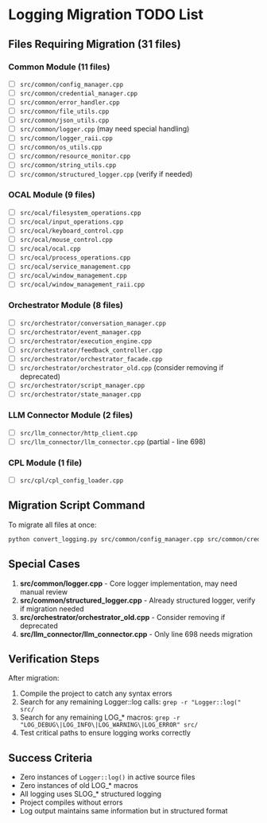 # Logging Migration TODO List

## Files Requiring Migration (31 files)

### Common Module (11 files)
- [ ] `src/common/config_manager.cpp`
- [ ] `src/common/credential_manager.cpp`
- [ ] `src/common/error_handler.cpp`
- [ ] `src/common/file_utils.cpp`
- [ ] `src/common/json_utils.cpp`
- [ ] `src/common/logger.cpp` (may need special handling)
- [ ] `src/common/logger_raii.cpp`
- [ ] `src/common/os_utils.cpp`
- [ ] `src/common/resource_monitor.cpp`
- [ ] `src/common/string_utils.cpp`
- [ ] `src/common/structured_logger.cpp` (verify if needed)

### OCAL Module (9 files)
- [ ] `src/ocal/filesystem_operations.cpp`
- [ ] `src/ocal/input_operations.cpp`
- [ ] `src/ocal/keyboard_control.cpp`
- [ ] `src/ocal/mouse_control.cpp`
- [ ] `src/ocal/ocal.cpp`
- [ ] `src/ocal/process_operations.cpp`
- [ ] `src/ocal/service_management.cpp`
- [ ] `src/ocal/window_management.cpp`
- [ ] `src/ocal/window_management_raii.cpp`

### Orchestrator Module (8 files)
- [ ] `src/orchestrator/conversation_manager.cpp`
- [ ] `src/orchestrator/event_manager.cpp`
- [ ] `src/orchestrator/execution_engine.cpp`
- [ ] `src/orchestrator/feedback_controller.cpp`
- [ ] `src/orchestrator/orchestrator_facade.cpp`
- [ ] `src/orchestrator/orchestrator_old.cpp` (consider removing if deprecated)
- [ ] `src/orchestrator/script_manager.cpp`
- [ ] `src/orchestrator/state_manager.cpp`

### LLM Connector Module (2 files)
- [ ] `src/llm_connector/http_client.cpp`
- [ ] `src/llm_connector/llm_connector.cpp` (partial - line 698)

### CPL Module (1 file)
- [ ] `src/cpl/cpl_config_loader.cpp`

## Migration Script Command

To migrate all files at once:
```bash
python convert_logging.py src/common/config_manager.cpp src/common/credential_manager.cpp src/common/error_handler.cpp src/common/file_utils.cpp src/common/json_utils.cpp src/common/logger_raii.cpp src/common/os_utils.cpp src/common/resource_monitor.cpp src/common/string_utils.cpp src/ocal/filesystem_operations.cpp src/ocal/input_operations.cpp src/ocal/keyboard_control.cpp src/ocal/mouse_control.cpp src/ocal/ocal.cpp src/ocal/process_operations.cpp src/ocal/service_management.cpp src/ocal/window_management.cpp src/ocal/window_management_raii.cpp src/orchestrator/conversation_manager.cpp src/orchestrator/event_manager.cpp src/orchestrator/execution_engine.cpp src/orchestrator/feedback_controller.cpp src/orchestrator/orchestrator_facade.cpp src/orchestrator/script_manager.cpp src/orchestrator/state_manager.cpp src/llm_connector/http_client.cpp src/llm_connector/llm_connector.cpp src/cpl/cpl_config_loader.cpp
```

## Special Cases

1. **src/common/logger.cpp** - Core logger implementation, may need manual review
2. **src/common/structured_logger.cpp** - Already structured logger, verify if migration needed
3. **src/orchestrator/orchestrator_old.cpp** - Consider removing if deprecated
4. **src/llm_connector/llm_connector.cpp** - Only line 698 needs migration

## Verification Steps

After migration:
1. Compile the project to catch any syntax errors
2. Search for any remaining Logger::log calls: `grep -r "Logger::log(" src/`
3. Search for any remaining LOG_* macros: `grep -r "LOG_DEBUG\|LOG_INFO\|LOG_WARNING\|LOG_ERROR" src/`
4. Test critical paths to ensure logging works correctly

## Success Criteria
- Zero instances of `Logger::log()` in active source files
- Zero instances of old LOG_* macros
- All logging uses SLOG_* structured logging
- Project compiles without errors
- Log output maintains same information but in structured format
